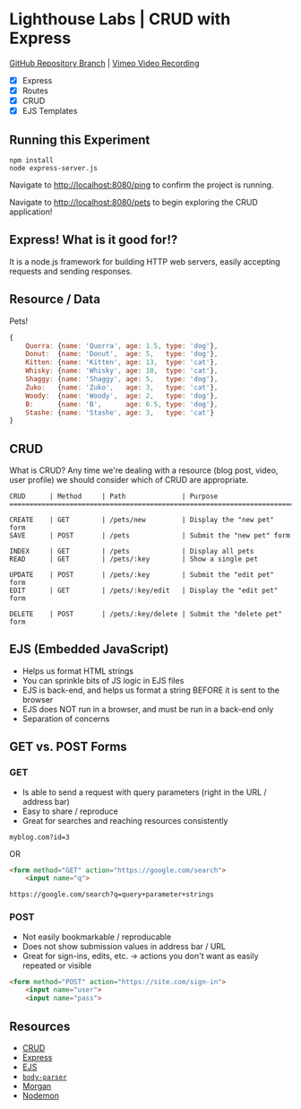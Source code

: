 # Lighthouse Labs | CRUD with Express

[GitHub Repository Branch](https://github.com/WarrenUhrich/lighthouse-labs-crud-with-express/tree/2023-05-25-web-flex-day-17april2023) | [Vimeo Video Recording](https://vimeo.com/830332734/b387b909e1?share=copy)

* [X] Express
* [X] Routes
* [X] CRUD
* [X] EJS Templates

## Running this Experiment

```shell
npm install
node express-server.js
```

Navigate to [http://localhost:8080/ping](http://localhost:8080/ping) to confirm the project is running.

Navigate to [http://localhost:8080/pets](http://localhost:8080/pets) to begin exploring the CRUD application!

## Express! What is it good for!?

It is a node.js framework for building HTTP web servers, easily accepting requests and sending responses.

## Resource / Data

Pets!

```js
{
    Quorra: {name: 'Quorra', age: 1.5, type: 'dog'},
    Donut:  {name: 'Donut',  age: 5,   type: 'dog'},
    Kitten: {name: 'Kitten', age: 13,  type: 'cat'},
    Whisky: {name: 'Whisky', age: 10,  type: 'cat'},
    Shaggy: {name: 'Shaggy', age: 5,   type: 'dog'},
    Zuko:   {name: 'Zuko',   age: 3,   type: 'cat'},
    Woody:  {name: 'Woody',  age: 2,   type: 'dog'},
    B:      {name: 'B',      age: 6.5, type: 'dog'},
    Stashe: {name: 'Stashe', age: 3,   type: 'cat'}
}
```

## CRUD

What is CRUD? Any time we're dealing with a resource (blog post, video, user profile) we should consider which of CRUD are appropriate.

```
CRUD      | Method     | Path              | Purpose
=========================================================================

CREATE    | GET        | /pets/new         | Display the "new pet" form
SAVE      | POST       | /pets             | Submit the "new pet" form
      
INDEX     | GET        | /pets             | Display all pets
READ      | GET        | /pets/:key        | Show a single pet

UPDATE    | POST       | /pets/:key        | Submit the "edit pet" form
EDIT      | GET        | /pets/:key/edit   | Display the "edit pet" form

DELETE    | POST       | /pets/:key/delete | Submit the "delete pet" form
```

## EJS (Embedded JavaScript)

* Helps us format HTML strings
* You can sprinkle bits of JS logic in EJS files
* EJS is back-end, and helps us format a string BEFORE it is sent to the browser
* EJS does NOT run in a browser, and must be run in a back-end only
* Separation of concerns

## GET vs. POST Forms

### GET

* Is able to send a request with query parameters (right in the URL / address bar)
* Easy to share / reproduce
* Great for searches and reaching resources consistently

`myblog.com?id=3`

OR

```HTML
<form method="GET" action="https://google.com/search">
    <input name="q">
```

`https://google.com/search?q=query+parameter+strings`

### POST

* Not easily bookmarkable / reproducable
* Does not show submission values in address bar / URL
* Great for sign-ins, edits, etc. -> actions you don't want as easily repeated or visible

```HTML
<form method="POST" action="https://site.com/sign-in">
    <input name="user">
    <input name="pass">
```

## Resources

* [CRUD](https://en.wikipedia.org/wiki/Create,_read,_update_and_delete)
* [Express](https://expressjs.com/)
* [EJS](https://ejs.co/#install)
* [`body-parser`](https://www.npmjs.com/package/body-parser)
* [Morgan](https://expressjs.com/en/resources/middleware/morgan.html)
* [Nodemon](https://github.com/remy/nodemon#nodemon)

